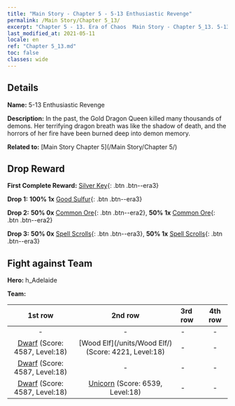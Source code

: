 ```yaml
---
title: "Main Story - Chapter 5 - 5-13 Enthusiastic Revenge"
permalink: /Main Story/Chapter 5_13/
excerpt: "Chapter 5 - 13. Era of Chaos  Main Story - Chapter 5_13. 5-13 Enthusiastic Revenge"
last_modified_at: 2021-05-11
locale: en
ref: "Chapter 5_13.md"
toc: false
classes: wide
---
```


## Details

 **Name:** 5-13 Enthusiastic Revenge

 **Description:** In the past, the Gold Dragon Queen killed many thousands of demons. Her terrifying dragon breath was like the shadow of death, and the horrors of her fire have been burned deep into demon memory.

 **Related to:** [Main Story Chapter 5](/Main Story/Chapter 5/)

## Drop Reward

 **First Complete Reward:** [Silver Key](/Items/con_693/){: .btn .btn--era3}

 **Drop 1:** **100% 1x** [Good Sulfur](/Items/mat_15/){: .btn .btn--era3}

 **Drop 2:** **50% 0x** [Common Ore](/Items/mat_6/){: .btn .btn--era2}, **50% 1x** [Common Ore](/Items/mat_6/){: .btn .btn--era2}

 **Drop 3:** **50% 0x** [Spell Scrolls](/Items/con_694/){: .btn .btn--era3}, **50% 1x** [Spell Scrolls](/Items/con_694/){: .btn .btn--era3}


## Fight against Team
 **Hero:** h_Adelaide

 **Team:**


  | 1st row | 2nd row | 3rd row | 4th row |
  |:----:|:----:|:----|:----:|
  | - | - | - | - |
  | [Dwarf](/units/Dwarf/) (Score: 4587, Level:18)  | [Wood Elf](/units/Wood Elf/) (Score: 4221, Level:18)  | - | - |
  | [Dwarf](/units/Dwarf/) (Score: 4587, Level:18)  | - | - | - |
  | [Dwarf](/units/Dwarf/) (Score: 4587, Level:18)  | [Unicorn](/units/Unicorn/) (Score: 6539, Level:18)  | - | - |


